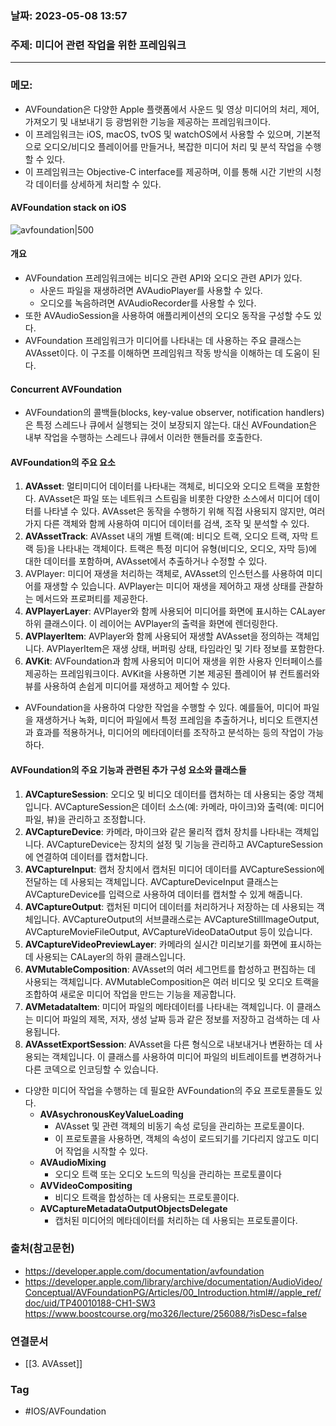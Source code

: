 ### 날짜: 2023-05-08 13:57

### 주제:  미디어 관련 작업을 위한 프레임워크
---
### 메모: 
- AVFoundation은 다양한 Apple 플랫폼에서 사운드 및 영상 미디어의 처리, 제어, 가져오기 및 내보내기 등 광범위한 기능을 제공하는 프레임워크이다. 
- 이 프레임워크는 iOS, macOS, tvOS 및 watchOS에서 사용할 수 있으며, 기본적으로 오디오/비디오 플레이어를 만들거나, 복잡한 미디어 처리 및 분석 작업을 수행할 수 있다. 
- 이 프레임워크는 Objective-C interface를 제공하며, 이를 통해 시간 기반의 시청각 데이터를 상세하게 처리할 수 있다. 
#### AVFoundation stack on iOS
![avfoundation|500](https://developer.apple.com/library/archive/documentation/AudioVideo/Conceptual/AVFoundationPG/Art/frameworksBlockDiagram_2x.png)
#### 개요
- AVFoundation 프레임워크에는 비디오 관련 API와 오디오 관련 API가 있다. 
	- 사운드 파일을 재생하려면 AVAudioPlayer를 사용할 수 있다. 
	- 오디오를 녹음하려면 AVAudioRecorder를 사용할 수 있다. 
- 또한 AVAudioSession을 사용하여 애플리케이션의 오디오 동작을 구성할 수도 있다. 
- AVFoundation 프레임워크가 미디어를 나타내는 데 사용하는 주요 클래스는 AVAsset이다. 이 구조를 이해하면 프레임워크 작동 방식을 이해하는 데 도움이 된다. 
#### Concurrent AVFoundation 
- AVFoundation의 콜백들(blocks, key-value observer, notification handlers)은 특정 스레드나 큐에서 실행되는 것이 보장되지 않는다. 대신 AVFoundation은 내부 작업을 수행하는 스레드나 큐에서 이러한 핸들러를 호출한다. 
#### AVFoundation의 주요 요소 
1.  **AVAsset**: 멀티미디어 데이터를 나타내는 객체로, 비디오와 오디오 트랙을 포함한다. AVAsset은 파일 또는 네트워크 스트림을 비롯한 다양한 소스에서 미디어 데이터를 나타낼 수 있다. AVAsset은 동작을 수행하기 위해 직접 사용되지 않지만, 여러 가지 다른 객체와 함께 사용하여 미디어 데이터를 검색, 조작 및 분석할 수 있다.
2.  **AVAssetTrack**: AVAsset 내의 개별 트랙(예: 비디오 트랙, 오디오 트랙, 자막 트랙 등)을 나타내는 객체이다. 트랙은 특정 미디어 유형(비디오, 오디오, 자막 등)에 대한 데이터를 포함하며, AVAsset에서 추출하거나 수정할 수 있다.
3.  AVPlayer: 미디어 재생을 처리하는 객체로, AVAsset의 인스턴스를 사용하여 미디어를 재생할 수 있습니다. AVPlayer는 미디어 재생을 제어하고 재생 상태를 관찰하는 메서드와 프로퍼티를 제공한다.
4.  **AVPlayerLayer**: AVPlayer와 함께 사용되어 미디어를 화면에 표시하는 CALayer 하위 클래스이다. 이 레이어는 AVPlayer의 출력을 화면에 렌더링한다.
5.  **AVPlayerItem**: AVPlayer와 함께 사용되어 재생할 AVAsset을 정의하는 객체입니다. AVPlayerItem은 재생 상태, 버퍼링 상태, 타임라인 및 기타 정보를 포함한다.
6.  **AVKit**: AVFoundation과 함께 사용되어 미디어 재생을 위한 사용자 인터페이스를 제공하는 프레임워크이다. AVKit을 사용하면 기본 제공된 플레이어 뷰 컨트롤러와 뷰를 사용하여 손쉽게 미디어를 재생하고 제어할 수 있다.
- AVFoundation을 사용하여 다양한 작업을 수행할 수 있다. 예를들어, 미디어 파일을 재생하거나 녹화, 미디어 파일에서 특정 프레임을 추출하거나, 비디오 트랜지션과 효과를 적용하거나, 미디어의 메타데이터를 조작하고 분석하는 등의 작업이 가능하다. 
#### AVFoundation의 주요 기능과 관련된 추가 구성 요소와 클래스들 
1.  **AVCaptureSession**: 오디오 및 비디오 데이터를 캡처하는 데 사용되는 중앙 객체입니다. AVCaptureSession은 데이터 소스(예: 카메라, 마이크)와 출력(예: 미디어 파일, 뷰)을 관리하고 조정합니다.
2.  **AVCaptureDevice**: 카메라, 마이크와 같은 물리적 캡처 장치를 나타내는 객체입니다. AVCaptureDevice는 장치의 설정 및 기능을 관리하고 AVCaptureSession에 연결하여 데이터를 캡처합니다.
3.  **AVCaptureInput**: 캡처 장치에서 캡처된 미디어 데이터를 AVCaptureSession에 전달하는 데 사용되는 객체입니다. AVCaptureDeviceInput 클래스는 AVCaptureDevice를 입력으로 사용하여 데이터를 캡처할 수 있게 해줍니다.
4.  **AVCaptureOutput**: 캡처된 미디어 데이터를 처리하거나 저장하는 데 사용되는 객체입니다. AVCaptureOutput의 서브클래스로는 AVCaptureStillImageOutput, AVCaptureMovieFileOutput, AVCaptureVideoDataOutput 등이 있습니다.
5.  **AVCaptureVideoPreviewLayer**: 카메라의 실시간 미리보기를 화면에 표시하는 데 사용되는 CALayer의 하위 클래스입니다.
6.  **AVMutableComposition**: AVAsset의 여러 세그먼트를 합성하고 편집하는 데 사용되는 객체입니다. AVMutableComposition은 여러 비디오 및 오디오 트랙을 조합하여 새로운 미디어 작업을 만드는 기능을 제공합니다.
7.  **AVMetadataItem**: 미디어 파일의 메타데이터를 나타내는 객체입니다. 이 클래스는 미디어 파일의 제목, 저자, 생성 날짜 등과 같은 정보를 저장하고 검색하는 데 사용됩니다.
8.  **AVAssetExportSession**: AVAsset을 다른 형식으로 내보내거나 변환하는 데 사용되는 객체입니다. 이 클래스를 사용하여 미디어 파일의 비트레이트를 변경하거나 다른 코덱으로 인코딩할 수 있습니다.
- 다양한 미디어 작업을 수행하는 데  필요한 AVFoundation의 주요 프로토콜들도 있다. 
	-  **AVAsychronousKeyValueLoading**
		- AVAsset 및 관련 객체의 비동기 속성 로딩을 관리하는 프로토콜이다. 
		- 이 프로토콜을 사용하면, 객체의 속성이 로드되기를 기다리지 않고도 미디어 작업을 시작할 수 있다. 
	- **AVAudioMixing**
		- 오디오 트랙 또는 오디오 노드의 믹싱을 관리하는 프로토콜이다
	- **AVVideoCompositing**
		- 비디오 트랙을 합성하는 데 사용되는 프로토콜이다.
	- **AVCaptureMetadataOutputObjectsDelegate**
		- 캡처된 미디어의 메타데이터를 처리하는 데 사용되는 프로토콜이다. 
### 출처(참고문헌) 
- https://developer.apple.com/documentation/avfoundation
- https://developer.apple.com/library/archive/documentation/AudioVideo/Conceptual/AVFoundationPG/Articles/00_Introduction.html#//apple_ref/doc/uid/TP40010188-CH1-SW3
  https://www.boostcourse.org/mo326/lecture/256088/?isDesc=false

### 연결문서 
- [[3. AVAsset]]


### Tag
- #IOS/AVFoundation
